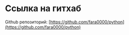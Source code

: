 # Ссылка на гитхаб

Github репозиторий: [https://github.com/fara0000/python](https://github.com/fara0000/python)
